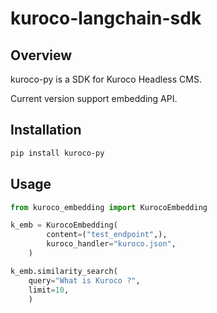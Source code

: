# kuroco-langchain-sdk

## Overview

kuroco-py is a SDK for Kuroco Headless CMS.

Current version support embedding API.

## Installation

```bash
pip install kuroco-py
```

## Usage

```python
from kuroco_embedding import KurocoEmbedding

k_emb = KurocoEmbedding(
        content=("test_endpoint",),
        kuroco_handler="kuroco.json",
    )

k_emb.similarity_search(
    query="What is Kuroco ?",
    limit=10,
    )
```
